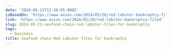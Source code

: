 ```yaml
---
date: '2024-05-21T12:36:05.000Z'
isBasedOn: 'https://www.axios.com/2024/05/20/red-lobster-bankruptcy-filed'
link: 'https://www.axios.com/2024/05/20/red-lobster-bankruptcy-filed'
slug: 2024-05-21-seafood-chain-red-lobster-files-for-bankruptcy
tags:
  - business
title: Seafood chain Red Lobster files for bankruptcy
---
```

 
